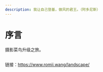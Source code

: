 ```yaml
---
description: 我让自己登基，做风的君王。（阿多尼斯）
---
```


# 序言

摄影菜鸟升级之旅。

## 

链接：https://www.romii.wang/landscape/
